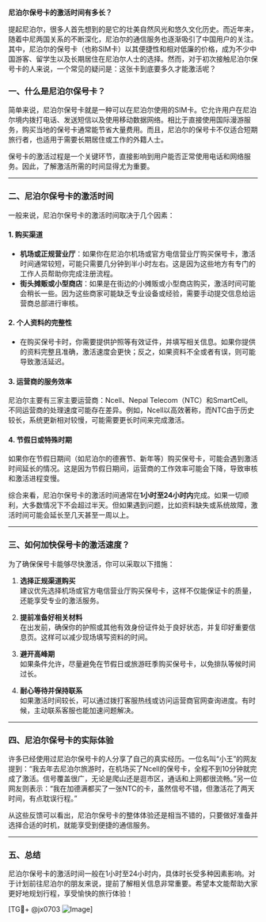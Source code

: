 **尼泊尔保号卡的激活时间有多长？**

提起尼泊尔，很多人首先想到的是它的壮美自然风光和悠久文化历史。而近年来，随着中尼两国关系的不断深化，尼泊尔的通信服务也逐渐吸引了中国用户的关注。其中，尼泊尔的保号卡（也称SIM卡）以其便捷性和相对低廉的价格，成为不少中国游客、留学生以及长期居住在尼泊尔人士的选择。然而，对于初次接触尼泊尔保号卡的人来说，一个常见的疑问是：这张卡到底要多久才能激活呢？

### 一、什么是尼泊尔保号卡？
简单来说，尼泊尔保号卡就是一种可以在尼泊尔使用的SIM卡。它允许用户在尼泊尔境内拨打电话、发送短信以及使用移动数据网络。相比于直接使用国际漫游服务，购买当地的保号卡通常能节省大量费用。而且，尼泊尔的保号卡不仅适合短期旅行者，也适用于需要长期居住或工作的外籍人士。

保号卡的激活过程是一个关键环节，直接影响到用户能否正常使用电话和网络服务。因此，了解激活所需的时间显得尤为重要。

---

### 二、尼泊尔保号卡的激活时间
一般来说，尼泊尔保号卡的激活时间取决于几个因素：

#### 1. **购买渠道**
   - **机场或正规营业厅**：如果你在尼泊尔机场或官方电信营业厅购买保号卡，激活时间通常较短，可能只需要几分钟到半小时左右。这是因为这些地方有专门的工作人员帮助你完成注册流程。
   - **街头摊贩或小型商店**：如果是在街边的小摊贩或小型商店购买，激活时间可能会稍长一些。因为这些商家可能缺乏专业设备或经验，需要手动提交信息给运营商总部进行审核。

#### 2. **个人资料的完整性**
   - 在购买保号卡时，你需要提供护照等有效证件，并填写相关信息。如果你提供的资料完整且准确，激活速度会更快；反之，如果资料不全或者有误，则可能导致激活延迟。

#### 3. **运营商的服务效率**
   尼泊尔主要有三家主要运营商：Ncell、Nepal Telecom（NTC）和SmartCell。不同运营商的处理速度可能存在差异。例如，Ncell以高效著称，而NTC由于历史较长，系统更新相对较慢，可能需要更长时间来完成激活。

#### 4. **节假日或特殊时期**
   如果你在节假日期间（如尼泊尔的德赛节、新年等）购买保号卡，可能会遇到激活时间延长的情况。这是因为节假日期间，运营商的工作效率可能会下降，导致审核和激活进程变慢。

综合来看，尼泊尔保号卡的激活时间通常在**1小时至24小时内**完成。如果一切顺利，大多数情况下不会超过半天。但如果遇到问题，比如资料缺失或系统故障，激活时间可能会延长至几天甚至一周以上。

---

### 三、如何加快保号卡的激活速度？
为了确保保号卡能够尽快激活，你可以采取以下措施：

1. **选择正规渠道购买**  
   建议优先选择机场或官方电信营业厅购买保号卡，这样不仅能保证卡的质量，还能享受专业的激活服务。

2. **提前准备好相关材料**  
   在出发前，确保你的护照或其他有效身份证件处于良好状态，并复印好重要信息页。这样可以减少现场填写资料的时间。

3. **避开高峰期**  
   如果条件允许，尽量避免在节假日或旅游旺季购买保号卡，以免排队等候时间过长。

4. **耐心等待并保持联系**  
   如果激活时间较长，可以通过拨打客服热线或访问运营商官网查询进度。有时候，主动联系客服也能加速问题解决。

---

### 四、尼泊尔保号卡的实际体验
许多已经使用过尼泊尔保号卡的人分享了自己的真实经历。一位名叫“小王”的网友提到：“我去年去尼泊尔旅游时，在机场买了Ncell的保号卡，全程不到10分钟就完成了激活。信号覆盖很广，无论是爬山还是逛市区，通话和上网都很流畅。”另一位网友则表示：“我在加德满都买了一张NTC的卡，虽然信号不错，但激活花了两天时间，有点耽误行程。”

从这些反馈可以看出，尼泊尔保号卡的整体体验还是相当不错的，只要做好准备并选择合适的时机，就能享受到便捷的通信服务。

---

### 五、总结
尼泊尔保号卡的激活时间一般在1小时至24小时内，具体时长受多种因素影响。对于计划前往尼泊尔的朋友来说，提前了解相关信息非常重要。希望本文能帮助大家更好地规划行程，享受愉快的旅行体验！

[TG💪+ @jx0703 ![Image](https://github.com/user-attachments/assets/dbca1d08-cadb-493c-b0ec-ad6f7a83f270)]